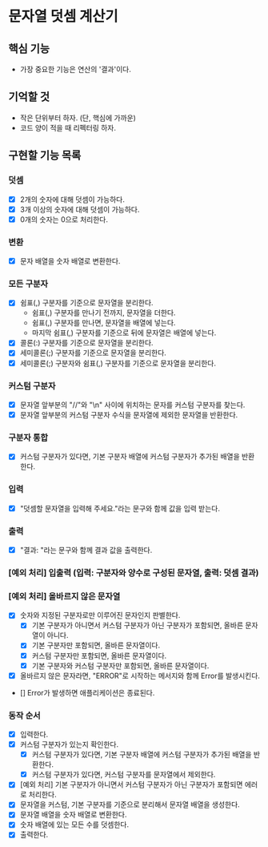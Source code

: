 # 문자열 덧셈 계산기

## 핵심 기능

- 가장 중요한 기능은 연산의 '결과'이다.

## 기억할 것

- 작은 단위부터 하자. (단, 핵심에 가까운)
- 코드 양이 적을 때 리펙터링 하자.

## 구현할 기능 목록

### 덧셈

- [x] 2개의 숫자에 대해 덧셈이 가능하다.
- [x] 3개 이상의 숫자에 대해 덧셈이 가능하다.
- [x] 0개의 숫자는 0으로 처리한다.

### 변환

- [x] 문자 배열을 숫자 배열로 변환한다.

### 모든 구분자

- [x] 쉼표(,) 구분자를 기준으로 문자열을 분리한다.
  - 쉼표(,) 구분자를 만나기 전까지, 문자열을 더한다.
  - 쉼표(,) 구분자를 만나면, 문자열을 배열에 넣는다.
  - 마지막 쉼표(,) 구분자를 기준으로 뒤에 문자열은 배열에 넣는다.
- [x] 콜론(:) 구분자를 기준으로 문자열을 분리한다.
- [x] 세미콜론(;) 구분자를 기준으로 문자열을 분리한다.
- [x] 세미콜론(;) 구분자와 쉼표(,) 구분자를 기준으로 문자열을 분리한다.

### 커스텀 구분자

- [x] 문자열 앞부분의 "//"와 "\n" 사이에 위치하는 문자를 커스텀 구분자를 찾는다.
- [x] 문자열 앞부분의 커스텀 구분자 수식을 문자열에 제외한 문자열을 반환한다.

### 구분자 통합

- [x] 커스텀 구분자가 있다면, 기본 구분자 배열에 커스텀 구분자가 추가된 배열을 반환한다.

### 입력

- [x] "덧셈할 문자열을 입력해 주세요."라는 문구와 함께 값을 입력 받는다.

### 출력

- [x] "결과: "라는 문구와 함께 결과 값을 출력한다.

### [예외 처리] 입출력 (입력: 구분자와 양수로 구성된 문자열, 출력: 덧셈 결과)

### [예외 처리] 올바르지 않은 문자열

- [x] 숫자와 지정된 구분자로만 이루어진 문자인지 판별한다.
  - [x] 기본 구분자가 아니면서 커스텀 구분자가 아닌 구분자가 포함되면, 올바른 문자열이 아니다.
  - [x] 기본 구분자만 포함되면, 올바른 문자열이다.
  - [x] 커스텀 구분자만 포함되면, 올바른 문자열이다.
  - [x] 기본 구분자와 커스텀 구분자만 포함되면, 올바른 문자열이다.
- [x] 올바르지 않은 문자라면, "ERROR"로 시작하는 메서지와 함께 Error를 발생시킨다.
- [] Error가 발생하면 애플리케이션은 종료된다.

### 동작 순서

- [x] 입력한다.
- [x] 커스텀 구분자가 있는지 확인한다.
  - [x] 커스텀 구분자가 있다면, 기본 구분자 배열에 커스텀 구분자가 추가된 배열을 반환한다.
  - [x] 커스텀 구분자가 있다면, 커스텀 구분자를 문자열에서 제외한다.
- [x] [예외 처리] 기본 구분자가 아니면서 커스텀 구분자가 아닌 구분자가 포함되면 에러로 처리한다.
- [x] 문자열을 커스텀, 기본 구분자를 기준으로 분리해서 문자열 배열을 생성한다.
- [x] 문자열 배열을 숫자 배열로 변환한다.
- [x] 숫자 배열에 있는 모든 수를 덧셈한다.
- [x] 출력한다.
